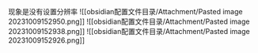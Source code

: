 现象是没有设置分辨率
![[obsidian配置文件目录/Attachment/Pasted image 20231009152950.png]]
![[obsidian配置文件目录/Attachment/Pasted image 20231009152938.png]]
![[obsidian配置文件目录/Attachment/Pasted image 20231009152926.png]]